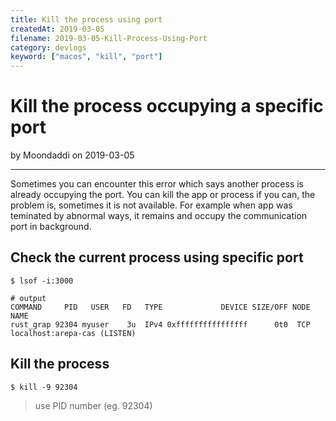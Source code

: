 ```yaml
---
title: Kill the process using port
createdAt: 2019-03-05
filename: 2019-03-05-Kill-Process-Using-Port
category: devlogs
keyword: ["macos", "kill", "port"]
---
```


# Kill the process occupying a specific port

by Moondaddi on 2019-03-05

---

Sometimes you can encounter this error which says another process is already occupying the port. You can kill the app or process if you can, the problem is, sometimes it is not available. For example when app was teminated by abnormal ways, it remains and occupy the communication port in background.

## Check the current process using specific port

```shell
$ lsof -i:3000

# output
COMMAND     PID   USER   FD   TYPE             DEVICE SIZE/OFF NODE NAME
rust_grap 92304 myuser    3u  IPv4 0xffffffffffffffff      0t0  TCP localhost:arepa-cas (LISTEN)
```

## Kill the process

```shell
$ kill -9 92304
```

> use PID number (eg. 92304)
